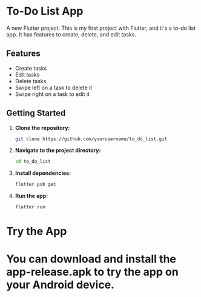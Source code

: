 # To-Do List App

A new Flutter project. This is my first project with Flutter, and it's a to-do list app. It has features to create, delete, and edit tasks. 

## Features

- Create tasks
- Edit tasks
- Delete tasks
- Swipe left on a task to delete it
- Swipe right on a task to edit it

## Getting Started

1. **Clone the repository:**

   ```bash
   git clone https://github.com/yourusername/to_do_list.git

2. **Navigate to the project directory:**

   ```bash
   cd to_do_list

3. **Install dependencies:**

   ```bash
   flutter pub get


4. **Run the app:**

   ```bash
   flutter run
# Try the App
# You can download and install the app-release.apk to try the app on your Android device.

